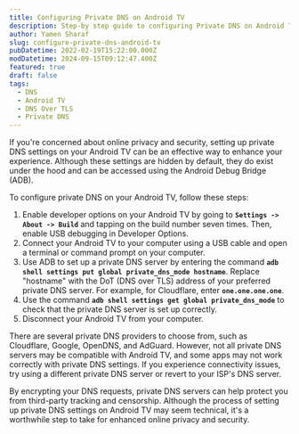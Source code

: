 ```yaml
---
title: Configuring Private DNS on Android TV
description: Step-by step guide to configuring Private DNS on Android TV
author: Yamen Sharaf
slug: configure-private-dns-android-tv
pubDatetime: 2022-02-19T15:22:00.000Z
modDatetime: 2024-09-15T09:12:47.400Z
featured: true
draft: false
tags:
  - DNS
  - Android TV
  - DNS Over TLS
  - Private DNS
---
```


If you're concerned about online privacy and security, setting up private DNS settings on your Android TV can be an effective way to enhance your experience. Although these settings are hidden by default, they do exist under the hood and can be accessed using the Android Debug Bridge (ADB).

To configure private DNS on your Android TV, follow these steps:

1. Enable developer options on your Android TV by going to **`Settings -> About -> Build`** and tapping on the build number seven times. Then, enable USB debugging in Developer Options.
2. Connect your Android TV to your computer using a USB cable and open a terminal or command prompt on your computer.
3. Use ADB to set up a private DNS server by entering the command **`adb shell settings put global private_dns_mode hostname`**. Replace "hostname" with the DoT (DNS over TLS) address of your preferred private DNS server. For example, for Cloudflare, enter **`one.one.one.one`**.
4. Use the command **`adb shell settings get global private_dns_mode`** to check that the private DNS server is set up correctly.
5. Disconnect your Android TV from your computer.

There are several private DNS providers to choose from, such as Cloudflare, Google, OpenDNS, and AdGuard. However, not all private DNS servers may be compatible with Android TV, and some apps may not work correctly with private DNS settings. If you experience connectivity issues, try using a different private DNS server or revert to your ISP's DNS server.

By encrypting your DNS requests, private DNS servers can help protect you from third-party tracking and censorship. Although the process of setting up private DNS settings on Android TV may seem technical, it's a worthwhile step to take for enhanced online privacy and security.
